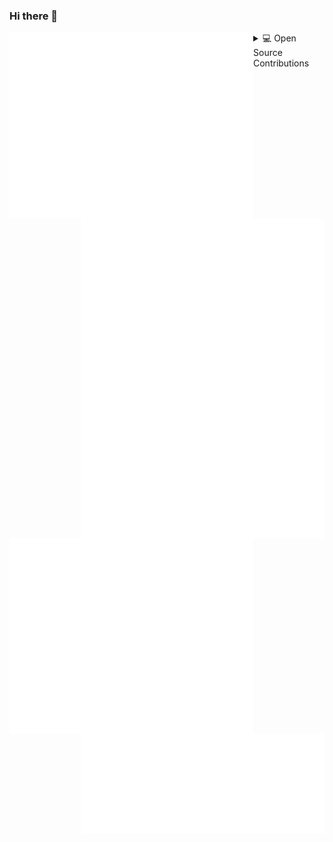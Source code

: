 ### Hi there 👋

[<img align="left" width="390" alt="🦑" src="/metrics.base.svg">](#)
[<img align="right" width="390" alt="🦑" src="/metrics.plugin.achievements.svg">](#)

[<img align="left" width="390" alt="🦑" src="/metrics.plugin.calendar.svg">](#)
[<img align="right" width="390" alt="🦑" src="/metrics.plugin.discussions.svg">](#)

[<img align="right" width="390" alt="🦑" src="/metrics.plugin.reactions.svg">](#)

<details>
<summary>💻 Open Source Contributions</summary>
<br>

|Title | Stars | Topics | Contribution | 
|--|--|--|--|
| <img src="https://cdn.brandfetch.io/idKJmVTlBk/w/733/h/581/theme/dark/logo.png?c=1dxbfHSJFAPEGdCLU4o5B" width="10" height="10" /> [mmagic](https://github.com/open-mmlab/mmagic) | <img alt="Stars" src="https://img.shields.io/github/stars/open-mmlab/mmagic?style=flat-square&labelColor=black"/> |  | [🔗](https://github.com/open-mmlab/mmagic/commits?author=Z-Fran) |
| <img src="https://media.licdn.com/dms/image/v2/C4D0BAQFrbdJoPE5Mpw/company-logo_200_200/company-logo_200_200/0/1676759437189?e=1759363200&v=beta&t=aavOPW8U1xZUeukztijkMKRUYLNYqz9CktNt1i1jW7Q" width="10" height="10" /> [sktime](https://github.com/open-mmlab/mmagic) | <img alt="Stars" src="https://img.shields.io/github/stars/sktime/sktime?style=flat-square&labelColor=black"/> | Machine learning with time series | [🔗](https://github.com/sktime/sktime/commits/main/?author=Z-Fran) |
| <img src="https://cdn.brandfetch.io/id9NCsGCjM/w/400/h/400/theme/dark/icon.png?c=1dxbfHSJFAPEGdCLU4o5B" width="10" height="10" /> [sphinx-autoapi](https://github.com/readthedocs/sphinx-autoapi) | <img alt="Stars" src="https://img.shields.io/github/stars/readthedocs/sphinx-autoapi?style=flat-square&labelColor=black"/> | Build API documentation in Sphinx | [🔗](https://github.com/readthedocs/sphinx-autoapi/pull/367) |

</details>
